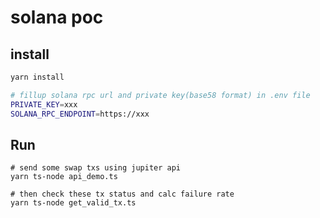 # solana poc

## install

```bash
yarn install

# fillup solana rpc url and private key(base58 format) in .env file
PRIVATE_KEY=xxx
SOLANA_RPC_ENDPOINT=https://xxx
```

## Run

```
# send some swap txs using jupiter api
yarn ts-node api_demo.ts

# then check these tx status and calc failure rate
yarn ts-node get_valid_tx.ts
```
